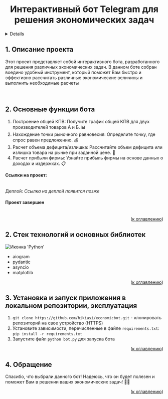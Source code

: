 <h1 align="center">Интерактивный бот Telegram для решения экономических задач</h1>

<a name="summary">
  <details>
    <summary>Оглавление</summary>
    <ol>
      <li><a href="#project-description">Описание проекта</a></li>
      <li><a href="#functionals">Основные функции</a></li>
      <li><a href="#technologies">Стек технологий</a></li>
      <li><a href="#installation">Установка и запуск приложения в локальном репозитории, эксплуатация</a></li>
      <li><a href="#appeal">Обращение</a></li>
    </ol>
  </details>
</a>

<a name="project-description"><h2>1. Описание проекта</h2></a>
Этот проект представляет собой интерактивного бота, разработанного для решения различных экономических задач. В данном боте собран воедино удобный инструмент, который поможет Вам быстро и эффективно рассчитать различные экономические величины и выполнить необходимые расчеты
<br>
<br>
<br>
<a name="functionals"><h2>2. Основные функции бота</h2></a>

<ol>
    <li>Построение общей КПВ: Получите график общей КПВ для двух производителей товаров А и Б. 📊</li>
    <li>Нахождение точки рыночного равновесия: Определите точку, где спрос равен предложению. 💰</li>
    <li>Расчет объема дефицита/излишка: Рассчитайте объем дефицита или излишка товара на рынке при заданной цене. 🔢</li>
    <li>Расчет прибыли фирмы: Узнайте прибыль фирмы на основе данных о доходах и издержках. 📋</li>
</ol>
<b>Ссылки на проект:</b>
<br>
<br>
<br>
Деплой: <i>Ссылка на деплой появится позже</i>
<br>
<h4><b>Проект завершен</b></h4>
<br>

<div align="right">(<a href="#summary">к оглавлению</a>)</div>

<a name="technologies"><h2>2. Стек технологий и основных библиотек</h2></a>
<span>
<img src="http://ForTheBadge.com/images/badges/made-with-python.svg" alt="Иконка 'Python'">

  <ul>
    <li>aiogram</li>
    <li>pydantic</li>
    <li>asyncio</li>
    <li>matplotlib</li>
</ul>
</span>

<div align="right">(<a href="#summary">к оглавлению</a>)</div>

<a name="installation"><h2>3. Установка и запуск приложения в локальном репозитории, эксплуатация</h2></a>

1. `git clone https://github.com/hikiasi/economicbot.git` - клонировать репозиторий на свое устройство (HTTPS)
2. Установите зависимости, перечисленные в файле `requirements.txt`: `pip install -r requirements.txt`
3. Запустите файл `python bot.py` для запуска бота

<div align="right">(<a href="#summary">к оглавлению</a>)</div>

<a name="enhancement"><h2>4. Обращение</h2></a>

Спасибо, что выбрали данного бот! Надеюсь, что он будет полезен и поможет Вам в решении ваших экономических задач! 🌟✨

<div align="right">(<a href="#summary">к оглавлению</a>)</div>
